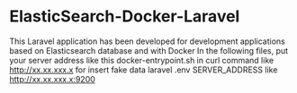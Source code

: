 # ElasticSearch-Docker-Laravel
This Laravel application has been developed for development applications based on Elasticsearch database and with Docker
In the following files, put your server address like this
docker-entrypoint.sh in curl command like http://xx.xx.xxx.x for insert fake data
laravel .env SERVER_ADDRESS like http://xx.xx.xxx.x:9200
